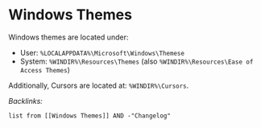 # Windows Themes

Windows themes are located under:

* User: `%LOCALAPPDATA%\Microsoft\Windows\Themese`
* System: `%WINDIR%\Resources\Themes` (also `%WINDIR%\Resources\Ease of Access Themes`)

Additionally, Cursors are located at: `%WINDIR%\Cursors`.

*Backlinks:*

````dataview
list from [[Windows Themes]] AND -"Changelog"
````
